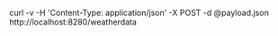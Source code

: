 curl -v -H 'Content-Type: application/json' -X POST -d @payload.json http://localhost:8280/weatherdata



<?xml version="1.0" encoding="UTF-8"?>
<api xmlns="http://ws.apache.org/ns/synapse" name="weatherdata" context="/weatherdata">
   <resource methods="POST">
      <inSequence>
                <property name="FORCE_SC_ACCEPTED" value="true" scope="axis2" type="STRING"/>
                <property name="OUT_ONLY" value="true" scope="default" type="STRING"/>
                <property name="messageType" value="application/json" scope="axis2"/>
                <class name="org.entgra.iot.weatherdata.mediator.WeatherDataMediator"/>
      </inSequence>
   </resource>
</api>
